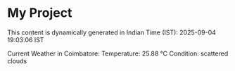 # My Project

This content is dynamically generated in Indian Time (IST): 2025-09-04 19:03:06 IST


Current Weather in Coimbatore:
Temperature: 25.88 °C
Condition: scattered clouds

